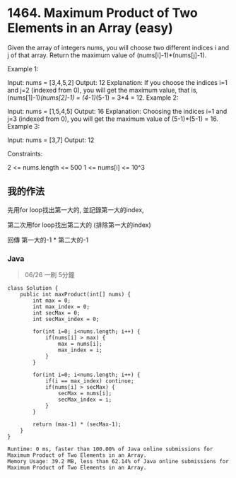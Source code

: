 # 1464. Maximum Product of Two Elements in an Array (easy)

Given the array of integers nums, you will choose two different indices i and j of that array. Return the maximum value of (nums[i]-1)*(nums[j]-1).
 

Example 1:

Input: nums = [3,4,5,2]
Output: 12 
Explanation: If you choose the indices i=1 and j=2 (indexed from 0), you will get the maximum value, that is, (nums[1]-1)*(nums[2]-1) = (4-1)*(5-1) = 3*4 = 12. 
Example 2:

Input: nums = [1,5,4,5]
Output: 16
Explanation: Choosing the indices i=1 and j=3 (indexed from 0), you will get the maximum value of (5-1)*(5-1) = 16.
Example 3:

Input: nums = [3,7]
Output: 12
 

Constraints:

2 <= nums.length <= 500
1 <= nums[i] <= 10^3


## 我的作法

先用for loop找出第一大的, 並記錄第一大的index,

第二次用for loop找出第二大的 (排除第一大的index)

回傳 第一大的-1 * 第二大的-1

### Java

> 06/26 一刷 5分鐘

```java=
class Solution {
    public int maxProduct(int[] nums) {
        int max = 0;
        int max_index = 0;
        int secMax = 0;
        int secMax_index = 0;
        
        for(int i=0; i<nums.length; i++) {
            if(nums[i] > max) {
                max = nums[i];
                max_index = i;
            }
        }
        
        for(int i=0; i<nums.length; i++) {
            if(i == max_index) continue;
            if(nums[i] > secMax) {
                secMax = nums[i];
                secMax_index = i;
            }
        }
        
        return (max-1) * (secMax-1);
    }
}
```

```
Runtime: 0 ms, faster than 100.00% of Java online submissions for Maximum Product of Two Elements in an Array.
Memory Usage: 39.2 MB, less than 62.14% of Java online submissions for Maximum Product of Two Elements in an Array.
```
